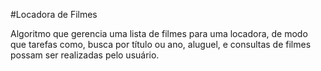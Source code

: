 #Locadora de Filmes

Algoritmo que gerencia uma lista de filmes para uma locadora, de modo que tarefas como, busca por título ou ano, aluguel, e consultas  de filmes possam ser realizadas pelo usuário.
